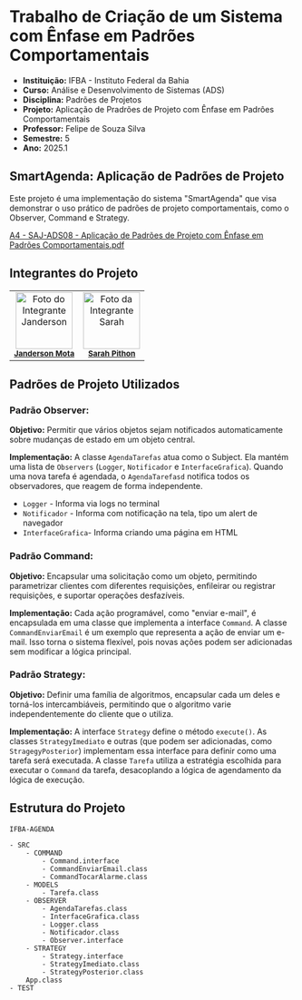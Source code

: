 # Trabalho de Criação de um Sistema com Ênfase em Padrões Comportamentais
- **Instituição:** IFBA - Instituto Federal da Bahia
- **Curso:** Análise e Desenvolvimento de Sistemas (ADS)
- **Disciplina:** Padrões de Projetos
- **Projeto:** Aplicação de Pradrões de Projeto com Ênfase em Padrôes Comportamentais
- **Professor:** Felipe de Souza Silva
- **Semestre:** 5
- **Ano:** 2025.1

## SmartAgenda: Aplicação de Padrões de Projeto
Este projeto é uma implementação do sistema "SmartAgenda" que visa demonstrar o uso prático de padrões de projeto comportamentais, como o Observer, Command e Strategy.

[A4 - SAJ-ADS08 - Aplicação de Padrões de Projeto com Ênfase em Padrões Comportamentais.pdf](https://github.com/user-attachments/files/21642468/A4.-.SAJ-ADS08.-.Aplicacao.de.Padroes.de.Projeto.com.Enfase.em.Padroes.Comportamentais.pdf)

## Integrantes do Projeto

<table>
  <tr>
    <td align="center">
      <img src="https://avatars.githubusercontent.com/u/80362674?v=4" width="100px;" alt="Foto do Integrante Janderson"/><br />
      <sub><b><a href="https://github.com/JandersonMota">Janderson Mota</a></b></sub>
    </td>
    <td align="center">
      <img src="https://avatars.githubusercontent.com/u/110790276?v=4" width="100px;" alt="Foto da Integrante Sarah"/><br />
      <sub><b><a href="https://github.com/">Sarah Pithon</a></b></sub>
    </td>
  </tr>
</table>

## Padrões de Projeto Utilizados

### Padrão Observer:

**Objetivo:** Permitir que vários objetos sejam notificados automaticamente sobre mudanças de estado em um objeto central.

**Implementação:** A classe `AgendaTarefas` atua como o Subject. Ela mantém uma lista de `Observers` (`Logger`, `Notificador` e `InterfaceGrafica`). Quando uma nova tarefa é agendada, o `AgendaTarefasd` notifica todos os observadores, que reagem de forma independente.

- `Logger` - Informa via logs no terminal
- `Notificador` - Informa com notificação na tela, tipo um alert de navegador
- `InterfaceGrafica`- Informa criando uma página em HTML

### Padrão Command:

**Objetivo:** Encapsular uma solicitação como um objeto, permitindo parametrizar clientes com diferentes requisições, enfileirar ou registrar requisições, e suportar operações desfazíveis.

**Implementação:** Cada ação programável, como "enviar e-mail", é encapsulada em uma classe que implementa a interface `Command`. A classe `CommandEnviarEmail` é um exemplo que representa a ação de enviar um e-mail. Isso torna o sistema flexível, pois novas ações podem ser adicionadas sem modificar a lógica principal.

### Padrão Strategy:

**Objetivo:** Definir uma família de algoritmos, encapsular cada um deles e torná-los intercambiáveis, permitindo que o algoritmo varie independentemente do cliente que o utiliza.

**Implementação:** A interface `Strategy` define o método `execute()`. As classes `StrategyImediato` e outras (que podem ser adicionadas, como `StragegyPosterior`) implementam essa interface para definir como uma tarefa será executada. A classe `Tarefa` utiliza a estratégia escolhida para executar o `Command` da tarefa, desacoplando a lógica de agendamento da lógica de execução.

## Estrutura do Projeto

```
IFBA-AGENDA

- SRC
    - COMMAND
        - Command.interface
        - CommandEnviarEmail.class
        - CommandTocarAlarme.class
    - MODELS
        - Tarefa.class
    - OBSERVER
        - AgendaTarefas.class
        - InterfaceGrafica.class
        - Logger.class
        - Notificador.class
        - Observer.interface
    - STRATEGY
        - Strategy.interface
        - StrategyImediato.class
        - StrategyPosterior.class
    App.class
- TEST
```

